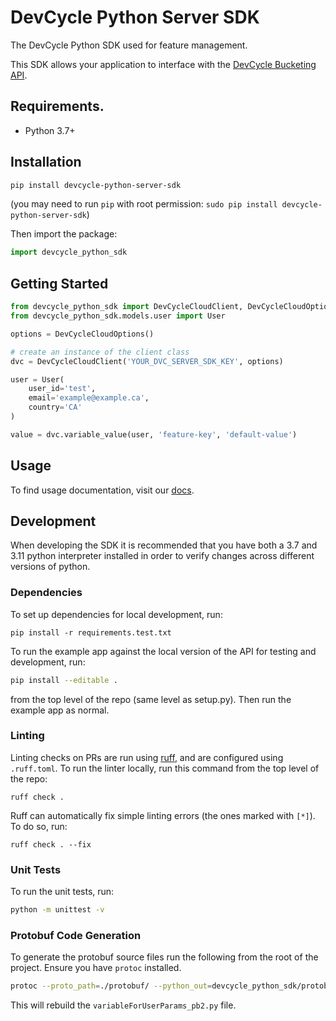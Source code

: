 # DevCycle Python Server SDK

The DevCycle Python SDK used for feature management.

This SDK allows your application to interface with the [DevCycle Bucketing API](https://docs.devcycle.com/bucketing-api/#tag/devcycle).

## Requirements.

* Python 3.7+

## Installation

```sh
pip install devcycle-python-server-sdk
```
(you may need to run `pip` with root permission: `sudo pip install devcycle-python-server-sdk`)

Then import the package:
```python
import devcycle_python_sdk 
```

## Getting Started

```python
from devcycle_python_sdk import DevCycleCloudClient, DevCycleCloudOptions
from devcycle_python_sdk.models.user import User

options = DevCycleCloudOptions()

# create an instance of the client class
dvc = DevCycleCloudClient('YOUR_DVC_SERVER_SDK_KEY', options)

user = User(
    user_id='test',
    email='example@example.ca',
    country='CA'
)

value = dvc.variable_value(user, 'feature-key', 'default-value')
```

## Usage

To find usage documentation, visit our [docs](https://docs.devcycle.com/docs/sdk/server-side-sdks/python#usage).

## Development

When developing the SDK it is recommended that you have both a 3.7 and 3.11 python interpreter installed in order to verify changes across different versions of python.

### Dependencies

To set up dependencies for local development, run:
```
pip install -r requirements.test.txt
```

To run the example app against the local version of the API for testing and development, run:
```sh
pip install --editable .
```
from the top level of the repo (same level as setup.py). Then run the example app as normal.


### Linting

Linting checks on PRs are run using [ruff](https://github.com/charliermarsh/ruff), and are configured using `.ruff.toml`. To run the linter locally, run this command from the top level of the repo:
```
ruff check .
```

Ruff can automatically fix simple linting errors (the ones marked with `[*]`). To do so, run:
```
ruff check . --fix
```

### Unit Tests

To run the unit tests, run:
```bash
python -m unittest -v
```

### Protobuf Code Generation

To generate the protobuf source files run the following from the root of the project. Ensure you have `protoc` installed.

```bash
protoc --proto_path=./protobuf/ --python_out=devcycle_python_sdk/protobuf --pyi_out=devcycle_python_sdk/protobuf variableForUserParams.proto
```

This will rebuild the `variableForUserParams_pb2.py` file.